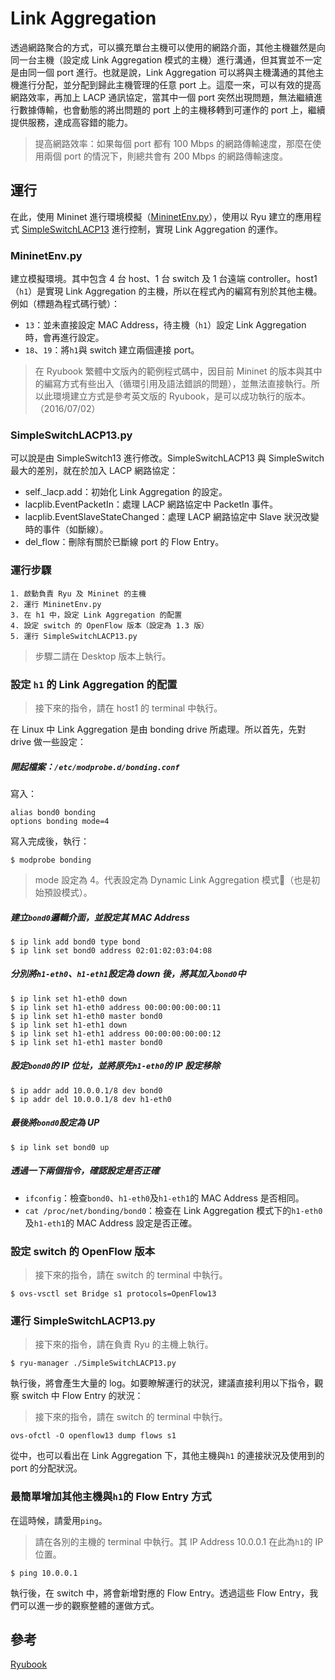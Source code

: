 # Link Aggregation
透過網路聚合的方式，可以擴充單台主機可以使用的網路介面，其他主機雖然是向同一台主機（設定成 Link Aggregation 模式的主機）進行溝通，但其實並不一定是由同一個 port 進行。也就是說，Link Aggregation 可以將與主機溝通的其他主機進行分配，並分配到歸此主機管理的任意 port 上。這麼一來，可以有效的提高網路效率，再加上 LACP 通訊協定，當其中一個 port 突然出現問題，無法繼續進行數據傳輸，也會動態的將出問題的 port 上的主機移轉到可運作的 port 上，繼續提供服務，達成高容錯的能力。

> 提高網路效率：如果每個 port 都有 100 Mbps 的網路傳輸速度，那麼在使用兩個 port 的情況下，則總共會有 200 Mbps 的網路傳輸速度。

## 運行

在此，使用 Mininet 進行環境模擬（[MininetEnv.py](https://github.com/imac-cloud/SDN-tutorial/blob/master/Ryu/LinkAggregation/MininetEnv.py)），使用以 Ryu 建立的應用程式 [SimpleSwitchLACP13](https://github.com/imac-cloud/SDN-tutorial/blob/master/Ryu/LinkAggregation/SimpleSwitchLACP13.py) 進行控制，實現 Link Aggregation 的運作。

### MininetEnv.py
建立模擬環境。其中包含 4 台 host、1 台 switch 及 1 台遠端 controller。host1（```h1```）是實現 Link Aggregation 的主機，所以在程式內的編寫有別於其他主機。例如（標題為程式碼行號）：

* ```13```：並未直接設定 MAC Address，待主機（```h1```）設定 Link Aggregation 時，會再進行設定。
* ```18```、```19```：將```h1```與 switch 建立兩個連接 port。

> 在 Ryubook 繁體中文版內的範例程式碼中，因目前 Mininet 的版本與其中的編寫方式有些出入（循環引用及語法錯誤的問題），並無法直接執行。所以此環境建立方式是參考英文版的 Ryubook，是可以成功執行的版本。（2016/07/02）

### SimpleSwitchLACP13.py
可以說是由 SimpleSwitch13 進行修改。SimpleSwitchLACP13 與 SimpleSwitch 最大的差別，就在於加入 LACP 網路協定：

* self.\_lacp.add：初始化 Link Aggregation 的設定。
* lacplib.EventPacketIn：處理 LACP 網路協定中 PacketIn 事件。
* lacplib.EventSlaveStateChanged：處理 LACP 網路協定中 Slave 狀況改變時的事件（如斷線）。
* del_flow：刪除有關於已斷線 port 的 Flow Entry。

### 運行步驟
```shell
1. 啟動負責 Ryu 及 Mininet 的主機
2. 運行 MininetEnv.py
3. 在 h1 中，設定 Link Aggregation 的配置
4. 設定 switch 的 OpenFlow 版本（設定為 1.3 版）
5. 運行 SimpleSwitchLACP13.py
```

> 步驟二請在 Desktop 版本上執行。

### 設定 ```h1``` 的 Link Aggregation 的配置

> 接下來的指令，請在 host1 的 terminal 中執行。

在 Linux 中 Link Aggregation 是由 bonding drive 所處理。所以首先，先對 drive 做一些設定：

##### 開起檔案：```/etc/modprobe.d/bonding.conf```
寫入：

```shell
alias bond0 bonding
options bonding mode=4
```

寫入完成後，執行：

```shell
$ modprobe bonding
```
> mode 設定為 4。代表設定為 Dynamic Link Aggregation 模式（也是初始預設模式）。

##### 建立```bond0```邏輯介面，並設定其 MAC Address

```shell
$ ip link add bond0 type bond
$ ip link set bond0 address 02:01:02:03:04:08
```

##### 分別將```h1-eth0```、```h1-eth1```設定為 down 後，將其加入```bond0```中

```shell
$ ip link set h1-eth0 down
$ ip link set h1-eth0 address 00:00:00:00:00:11
$ ip link set h1-eth0 master bond0
$ ip link set h1-eth1 down
$ ip link set h1-eth1 address 00:00:00:00:00:12
$ ip link set h1-eth1 master bond0
```

##### 設定```bond0```的 IP 位址，並將原先```h1-eth0```的 IP 設定移除

```shell
$ ip addr add 10.0.0.1/8 dev bond0
$ ip addr del 10.0.0.1/8 dev h1-eth0
```

##### 最後將```bond0```設定為 UP

```shell
$ ip link set bond0 up
```

##### 透過一下兩個指令，確認設定是否正確

* ```ifconfig```：檢查```bond0```、```h1-eth0```及```h1-eth1```的 MAC Address 是否相同。
* ```cat /proc/net/bonding/bond0```：檢查在 Link Aggregation 模式下的```h1-eth0```及```h1-eth1```的 MAC Address 設定是否正確。

### 設定 switch 的 OpenFlow 版本
> 接下來的指令，請在 switch 的 terminal 中執行。

```shell
$ ovs-vsctl set Bridge s1 protocols=OpenFlow13
```

### 運行 SimpleSwitchLACP13.py
> 接下來的指令，請在負責 Ryu 的主機上執行。

```shell
$ ryu-manager ./SimpleSwitchLACP13.py
```

執行後，將會產生大量的 log。如要瞭解運行的狀況，建議直接利用以下指令，觀察 switch 中 Flow Entry 的狀況：
> 接下來的指令，請在 switch 的 terminal 中執行。

```shell
ovs-ofctl -O openflow13 dump flows s1
```

從中，也可以看出在 Link Aggregation 下，其他主機與```h1``` 的連接狀況及使用到的 port 的分配狀況。

### 最簡單增加其他主機與```h1```的 Flow Entry 方式
在這時候，請愛用```ping```。
> 請在各別的主機的 terminal 中執行。其 IP Address 10.0.0.1  在此為```h1```的 IP 位置。

```shell
$ ping 10.0.0.1
```

執行後，在 switch 中，將會新增對應的 Flow Entry。透過這些 Flow Entry，我們可以進一步的觀察整體的運做方式。

## 參考
[Ryubook](https://osrg.github.io/ryu/resources.html)

